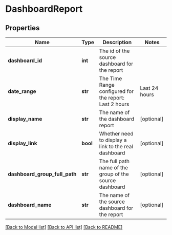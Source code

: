 # DashboardReport

## Properties
Name | Type | Description | Notes
------------ | ------------- | ------------- | -------------
**dashboard_id** | **int** | The id of the source dashboard for the report | 
**date_range** | **str** | The Time Range configured for the report: Last 2 hours | Last 24 hours | Last calendar day | Last 7 days | Last 14 days | Last 30 days | Last calendar month | Last 365 days | Any custom date range in this format: YYYY-MM-dd hh:mm TO YYYY-MM-dd hh:mm | 
**display_name** | **str** | The name of the dashboard report | [optional] 
**display_link** | **bool** | Whether need to display a link to the real dashboard | [optional] 
**dashboard_group_full_path** | **str** | The full path name of the group of the source dashboard | [optional] 
**dashboard_name** | **str** | The name of the source dashboard for the report | [optional] 

[[Back to Model list]](../README.md#documentation-for-models) [[Back to API list]](../README.md#documentation-for-api-endpoints) [[Back to README]](../README.md)

